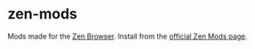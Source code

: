 # zen-mods

Mods made for the [Zen Browser](https://zen-browser.app). Install from the [official Zen Mods page](https://zen-browser.app/mods).